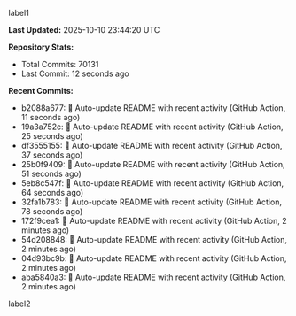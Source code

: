 
label1 
<!-- ACTIVITY_START -->
**Last Updated:** 2025-10-10 23:44:20 UTC

**Repository Stats:**
- Total Commits: 70131
- Last Commit: 12 seconds ago

**Recent Commits:**
- b2088a677: 🤖 Auto-update README with recent activity (GitHub Action, 11 seconds ago)
- 19a3a752c: 🤖 Auto-update README with recent activity (GitHub Action, 25 seconds ago)
- df3555155: 🤖 Auto-update README with recent activity (GitHub Action, 37 seconds ago)
- 25b0f9409: 🤖 Auto-update README with recent activity (GitHub Action, 51 seconds ago)
- 5eb8c547f: 🤖 Auto-update README with recent activity (GitHub Action, 64 seconds ago)
- 32fa1b783: 🤖 Auto-update README with recent activity (GitHub Action, 78 seconds ago)
- 172f9cea1: 🤖 Auto-update README with recent activity (GitHub Action, 2 minutes ago)
- 54d208848: 🤖 Auto-update README with recent activity (GitHub Action, 2 minutes ago)
- 04d93bc9b: 🤖 Auto-update README with recent activity (GitHub Action, 2 minutes ago)
- aba5840a3: 🤖 Auto-update README with recent activity (GitHub Action, 2 minutes ago)
<!-- ACTIVITY_END -->

label2
